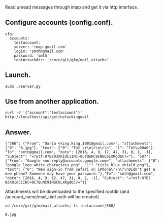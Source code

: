Read unread messages through imap and get it via http interface.

Configure accounts (config.conf).
-------------------------
    cfg:
      accounts:
        testaccount:
        server: 'imap.gmail.com'
        login: 'smth@gmail.com'
        password: 'smth'
        rootAttachdir: '/core/git/gfm/mail_attachs'


Launch.
-------------------------
    sudo ./server.py

Use from another application.
-------------------------
    curl -d '{"account":"testaccount"}' http://localhost/api/getthefuckingmail

Answer.
-------------------------
    {"586": {"From": "Daria <king.king.1001@gmail.com>", "attachments": {"0": "6.jpg"}, "text": {"0": "Tot \r\n\r\n\r\n", "1": "Tot\u00a0"}, "To": "smth@gmail.com", "date": [2016, 4, 9, 17, 47, 31, 0, 1, -1], "Subject": "=?utf-8?B?0JXRidC1INC+0LTQuNC9INGC0LXRgdGC?="}, "587": {"From": "Google <no-reply@accounts.google.com>", "attachments": {"0": "google_logo_white_characters.png", "1": "title_blue_shield.png"}, "text": {"0": "New sign-in from Safari on iPhone\r\n\r\nDidn't get a new phone? Someone may have your password."},"To": "smth@gmail.com", "date": [2016, 4, 9, 12, 47, 31, 0, 1, -1], "Subject": "=?utf-8?B?0JXRidC1INC+0LTQuNC9INGC0LXRgdGC?="}}

Attachments will be downloaded to the specified rootdir (and /account_name/mail_uid/ path will be created).

    cd /core/git/gfm/mail_attachs; ls testaccount/586/
    
    6.jpg
